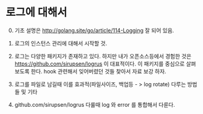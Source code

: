 # 로그에 대해서
0. 기초 설명은 http://golang.site/go/article/114-Logging 잘 되어 있음.

1. 로그의 인스턴스 관리에 대해서 시작할 것.

2. 로그는 다양한 패키지가 존재하고 있다. 하지만 내가 오픈소스등에서 경험한 것은 https://github.com/sirupsen/logrus 이 대표적이다. 이 패키지를 중심으로 살펴보도록 한다. hook 관련해서 잊어버렸던 것들 찾아서 자료 보강 하자.

3. 로그를 파일로 남길때 이를 효과적(파일사이즈, 백업등 - > log rotate) 다루는 방법들 및 기타 

4. github.com/sirupsen/logrus 다룰때 log 와 error 를 통합해서 다룬다.

